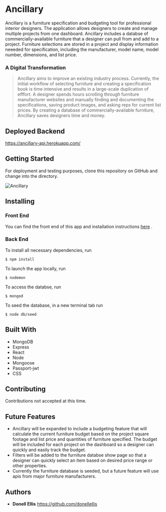 # Ancillary

Ancillary is a furniture specification and budgeting tool for professional interior designers. The application allows designers to create and manage multiple projects from one dashboard. Ancillary includes a databse of commercially-available furniture that a designer can pull from and add to a project. Furniture selections are stored in a project and display information neeeded for specification, including the manufacturer, model name, model number, dimensions, and list price.

### A Digital Transformation

>Ancillary aims to improve an existing industry process. Currently, the initial workflow of selecting furniture and creating a specification book is time intensive and results in a large-scale duplication of efffort. A designer spends hours scrolling through furniture manufacturer websites and manually finding and documenting the specifications, saving product images, and asking reps for current list prices. By creating a database of commercially-available furniture, Ancillary saves designers time and money.

## Deployed Backend
https://ancillary-api.herokuapp.com/

## Getting Started

For deployment and testing purposes, clone this repository on GitHub and change into the directory.

![Ancillary](https://i.imgur.com/o01n8mg.jpg?2)

## Installing

### Front End

You can find the front end of this app and installation instructions [here](https://github.com/donellellis/ancillary) .

### Back End

To install all necessary dependencies, run
```
$ npm install
```
To launch the app locally, run
```
$ nodemon
```
To access the databse, run
```
$ mongod
```
To seed the database, in a new terminal tab run
```
$ node db/seed
```

## Built With

* MongoDB
* Express
* React
* Node
* Mongoose
* Passport-jwt
* CSS

## Contributing

Contributions not accepted at this time.

## Future Features
* Ancillary will be expanded to include a budgeting feature that will calculate the current furniture budget based on the project square footage and list price and quantities of furniture specified. The budget will be included for each project on the dashboard so a designer can quickly and easily track the budget.
* Filters will be added to the furniture databse show page so that a designer can quickly select an item based on desired price range or other properties.
* Currently the furniture database is seeded, but a future feature will use apis from major furniture manufacturers.

## Authors

* **Donell Ellis** https://github.com/donellellis
